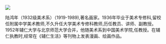 ![](https://s2.loli.net/2022/08/14/eubQhgkSMXaqT1p.jpg)

陆鸿年（1932级美术系）（1919-1989),著名画家。1936年毕业于美术专修科,留校任附属中学美术教师,不久升任大学美术专修科教师,历任教员、讲师、副教授。1952年辅仁大学与北京师范大学合并，他随美术系到中国美术学院,任教授。在辅仁执教时,经常在《辅仁生活》等刊物上发表漫画、绘画作品。